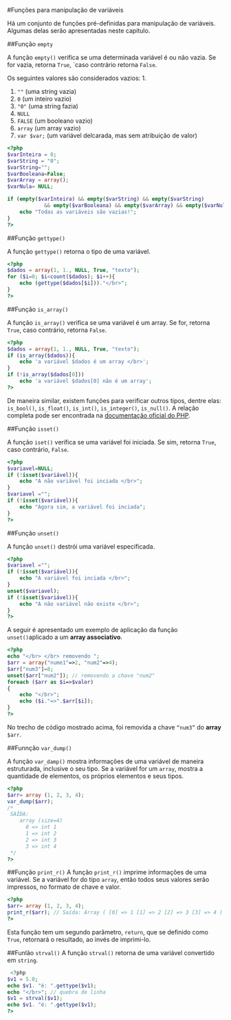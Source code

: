 #Funções para manipulação de variáveis

Há um conjunto de funções pré-definidas para manipulação de variáveis. Algumas delas serão apresentadas neste capítulo. 

##Função `empty`

A função `empty()` verifica se uma determinada variável é ou não vazia. Se for vazia, retorna `True`, ´caso contrário retorna `False`.

Os seguintes valores são considerados vazios: 1.
1. `""` (uma string vazia)
2. `0` (um inteiro vazio)
3. `"0"` (uma string fazia)
4. `NULL` 
5. `FALSE` (um booleano vazio)
6. `array` (um array vazio)
7. `var $var;` (um variável delcarada, mas sem atribuição de valor)

```php
<?php
$varInteira = 0;
$varString = "0";
$varString="";
$varBooleana=False;
$varArray = array();
$varNula= NULL;

if (empty($varInteira) && empty($varString) && empty($varString)
            && empty($varBooleana) && empty($varArray) && empty($varNula)){
    echo "Todas as variáveis são vazias!";
}
?>
```

##Função `gettype()`

A função `gettype()` retorna o tipo de uma variável.

```php
<?php
$dados = array(1, 1., NULL, True, "texto");
for ($i=0; $i<count($dados); $i++){
    echo (gettype($dados[$i]))."</br>";
}
?>
```
##Função `is_array()`

A função `is_array()` verifica se uma variável é um array. Se for, retorna `True`, caso contrário, retorna `False`.

```php
<?php
$dados = array(1, 1., NULL, True, "texto");
if (is_array($dados)){
    echo 'a variável $dados é um array </br>';
}
if (!is_array($dados[0]))
    echo 'a variável $dados[0] não é um array';
?>
```
De maneira similar, existem funções para verificar outros tipos, dentre elas: `is_bool()`, `is_float()`, `is_int()`, `is_integer()`, `is_null()`. A relação completa pode ser encontrada na [documentação oficial do PHP](http://php.net). 

##Função `isset()`

A função `iset()` verifica se uma variável foi iniciada. Se sim, retorna `True`, caso contrário, `False`.

```php
<?php
$variavel=NULL;
if (!isset($variável)){
    echo "A não variável foi inciada </br>";
}
$variavel ="";
if (!isset($variável)){
    echo "Agora sim, a variável foi inciada";
}
?>
```

##Função `unset()`

A função `unset()` destrói uma variável especificada. 

```php
<?php
$variavel ="";
if (!isset($variável)){
    echo "A variável foi inciada </br>";
}
unset($variavel);
if (!isset($variável)){
    echo "A não variável não existe </br>";
}
?>
```
A seguir é apresentado um exemplo de aplicação da função `unset()`aplicado a um **array associativo**.

```php
<?php
echo "</br> </br> removendo ";
$arr = array("nume1"=>2, "num2"=>4);
$arr["num3"]=8;
unset($arr["num2"]); // removendo a chave "num2"
foreach ($arr as $i=>$valor)
{
    echo "</br>";
    echo ($i."=>".$arr[$i]);
}
?>
```
No trecho de código mostrado acima, foi removida a chave `“num3”` do **array** `$arr`.


##Funnção `var_dump()`

A função `var_damp()` mostra informações de uma variável de maneira estruturada, inclusive o seu tipo. Se a variável for um `array`, mostra a quantidade de elementos, os próprios elementos e seus tipos.

```php
<?php
$arr= array (1, 2, 3, 4);
var_dump($arr);
/*
 SAÍDA:
    array (size=4)
      0 => int 1
      1 => int 2
      2 => int 3
      3 => int 4
 */
?>
```

##Função `print_r()`
A função `print_r()` imprime informações de uma variável. Se a variável for do tipo `array`, então todos seus valores serão impressos, no formato de chave e valor.

```php
<?php
$arr= array (1, 2, 3, 4);
print_r($arr); // Saída: Array ( [0] => 1 [1] => 2 [2] => 3 [3] => 4 )
?>
```
Esta função tem um segundo parâmetro, `return`, que se definido como `True`, retornará o resultado, ao invés de imprimi-lo. 

##Funlão `strval()`
A função `strval()` retorna de uma variável convertido em `string`. 

```php
 <?php
$v1 = 5.0;
echo $v1. "é: ".gettype($v1);
echo "</br>"; // quebra de linha
$v1 = strval($v1);
echo $v1. "é: ".gettype($v1);
?>
```
